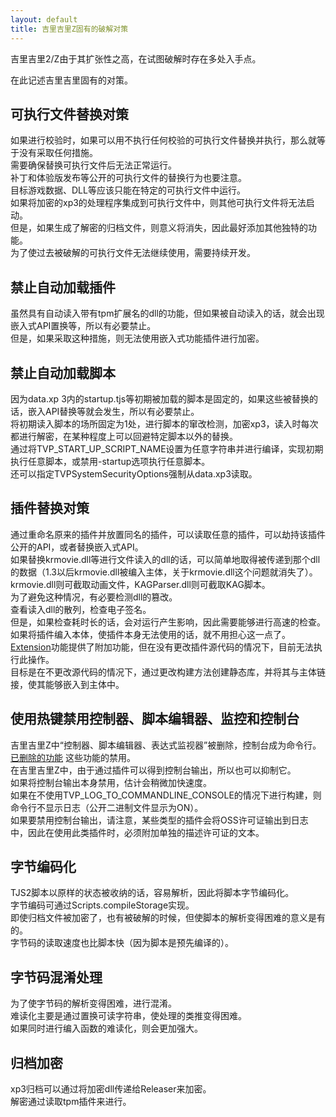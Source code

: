 ```yaml
---
layout: default
title: 吉里吉里Z固有的破解对策
---
```


<!-- 吉里吉里2/Zは、その拡張性の高さからクラッキングしようとした時にその糸口となる箇所が複数存在する。  
ここでは吉里吉里固有の対策について記述する。 -->
吉里吉里2/Z由于其扩张性之高，在试图破解时存在多处入手点。  

在此记述吉里吉里固有的对策。

## 可执行文件替换对策
<!-- 認証を行う場合、何もチェックがない実行ファイルと差し替えて実行出来てしまうと、何も対策していないに等しい。  
入手可能な実行ファイルと差し替えて動かないようする必要がある。  
パッチや体験版配布などで公開された実行ファイルへの差し替えでの動作も注意する。  
対象のゲームデータ、DLL等が特定の実行ファイルでないと動かないようにする。  
暗号化されたxp3の復号化処理を組み込んでしまえば他の実行ファイルでは起動できなくなる。  
ただ復号化されたアーカイブを作られれば意味がなくなるので、他に固有の機能を追加するなどもした方が良い。  
過去のクラッキングされた実行ファイルが使えないようにするため継続的な開発が必要になる。 -->

如果进行校验时，如果可以用不执行任何校验的可执行文件替换并执行，那么就等于没有采取任何措施。  
需要确保替换可执行文件后无法正常运行。     
补丁和体验版发布等公开的可执行文件的替换行为也要注意。   
目标游戏数据、DLL等应该只能在特定的可执行文件中运行。     
如果将加密的xp3的处理程序集成到可执行文件中，则其他可执行文件将无法启动。    
但是，如果生成了解密的归档文件，则意义将消失，因此最好添加其他独特的功能。    
为了使过去被破解的可执行文件无法继续使用，需要持续开发。    


## 禁止自动加载插件
<!-- tpmの拡張子を持つdllを自動的に読み込む機能があるが、自動読み込みされると組み込みAPI置き換えなど出来てしまうので、出来ないようにする必要がある。  
ただし、この対策を行うと組み込み機能のプラグインを使った暗号化が使えなくなる。 -->
虽然具有自动读入带有tpm扩展名的dll的功能，但如果被自动读入的话，就会出现嵌入式API置换等，所以有必要禁止。    
但是，如果采取这种措施，则无法使用嵌入式功能插件进行加密。    

## 禁止自动加载脚本
<!-- data.xp3内のstartup.tjs等初期にロードされるスクリプトが固定されているので、それを差し替えられると組み込みAPI置き換えなど出来てしまうので、出来ないようにする必要がある。  
初期に読み込むスクリプトの場所を1つに固定したり、スクリプトの改竄検出を行ったり、xp3の暗号化を行い読み込み時毎回復号化することで、特定のスクリプト以外の差込をある程度回避できる。  
TVP\_START\_UP\_SCRIPT\_NAME に任意の文字列を設定してコンパイルすることで任意のスクリプトを初期実行し、-startupオプションでの任意スクリプト実行を抑止する。  
TVPSystemSecurityOptions でdata.xp3からの読み込みを強制するなどの指定も可能。 -->
因为data.xp 3内的startup.tjs等初期被加载的脚本是固定的，如果这些被替换的话，嵌入API替换等就会发生，所以有必要禁止。    
将初期读入脚本的场所固定为1处，进行脚本的窜改检测，加密xp3，读入时每次都进行解密，在某种程度上可以回避特定脚本以外的替换。    
通过将TVP\_START\_UP\_SCRIPT\_NAME设置为任意字符串并进行编译，实现初期执行任意脚本，或禁用-startup选项执行任意脚本。    
还可以指定TVPSystemSecurityOptions强制从data.xp3读取。    


## 插件替换对策
<!-- 元のプラグインをリネームし同名のプラグインを置くことで任意のプラグインの読み込みが出来る、そのプラグインが公開しているAPIを乗っ取ったり、組み込みAPIの置き換えが可能になる。  
krmovie.dll等ファイル読み込みを行うdllを置き換えると、そのdllに渡されるデータを簡単に取得できる(1.3以降ではkrmovie.dllは本体に組み込まれるので、krmovie.dllに関してはこの問題はなくなる)。  
krmovie.dllの場合は動画ファイル、KAGParser.dll系ではKAGスクリプト。  
これを回避するためにdllの改竄検出をする必要がある。  
読み込むdllのハッシュを見たり、電子署名のチェックを行ったり。  
ただ、チェックに時間がかかると実行に影響が出るので高速なチェックが出来るものである必要がある。  
プラグインを本体に組み込んでしまい、プラグイン自体使えないようにすればその辺り気にしなくてよい。  
[Extension](http://www.kaede-software.com/2014/01/extension.html) 機能によって機能追加可能になっているが、プラグインのソースコード変更なしに行うことは現在できない。  
ソースコードの変更なしにビルド方法の変更によってスタティックライブラリを作り、それを本体とリンクすることで本体に組み込み可能にすることが目標。 -->
通过重命名原来的插件并放置同名的插件，可以读取任意的插件，可以劫持该插件公开的API，或者替换嵌入式API。    
如果替换krmovie.dll等进行文件读入的dll的话，可以简单地取得被传递到那个dll的数据（1.3以后krmovie.dll被编入主体，关于krmovie.dll这个问题就消失了）。  
krmovie.dll则可截取动画文件，KAGParser.dll则可截取KAG脚本。  
为了避免这种情况，有必要检测dll的篡改。  
查看读入dll的散列，检查电子签名。  
但是，如果检查耗时长的话，会对运行产生影响，因此需要能够进行高速的检查。  
如果将插件编入本体，使插件本身无法使用的话，就不用担心这一点了。  
[Extension](http://www.kaede-software.com/2014/01/extension.html)功能提供了附加功能，但在没有更改插件源代码的情况下，目前无法执行此操作。  
目标是在不更改源代码的情况下，通过更改构建方法创建静态库，并将其与主体链接，使其能够嵌入到主体中。  

## 使用热键禁用控制器、脚本编辑器、监控和控制台
<!-- 吉里吉里Zでは「コントローラ、スクリプトエディタ、監視式」は削除され、コンソールはコマンドラインとなっている。  
[削除された機能](../TJS2/deleted.html)  
これらの機能を無効化する。  
吉里吉里Zでは、プラグインでコンソール出力を得られるので、それも抑止する。  
コンソール出力自体を無効化すると、少し高速化すると思われる。
TVP\_LOG\_TO\_COMMANDLINE\_CONSOLE を付けずにビルドするとコマンドラインにはログが出力されなくなる(公開バイナリはONで出力される)。  
コンソール出力を無効化するのなら、OSSライセンスをログに出力するタイプのプラグインもあるので、そのようなプラグインを使用する場合は、licenseが記述されたテキストを別途添付する必要があるので注意が必要。 -->
吉里吉里Z中“控制器、脚本编辑器、表达式监视器”被删除，控制台成为命令行。  
[已删除的功能](../TJS2/deleted.html)
这些功能的禁用。  
在吉里吉里Z中，由于通过插件可以得到控制台输出，所以也可以抑制它。  
如果将控制台输出本身禁用，估计会稍微加快速度。  
如果在不使用TVP\_LOG\_TO\_COMMANDLINE\_CONSOLE的情况下进行构建，则命令行不显示日志（公开二进制文件显示为ON）。  
如果要禁用控制台输出，请注意，某些类型的插件会将OSS许可证输出到日志中，因此在使用此类插件时，必须附加单独的描述许可证的文本。  

## 字节编码化
<!-- TJS2スクリプトがそのままの状態で格納されていると解析が容易なので、スクリプトをバイトコード化する。  
バイトコード化はScripts.compileStorageによって可能。  
アーカイブが暗号化されていても、そこを突破されることはあるので、スクリプトの解析を困難にしておく意味はある。  
また、バイトコードの方がスクリプトよりも高速に読み込める(スクリプトのコンパイルが事前に行われているので)。 -->
TJS2脚本以原样的状态被收纳的话，容易解析，因此将脚本字节编码化。  
字节编码可通过Scripts.compileStorage实现。  
即使归档文件被加密了，也有被破解的时候，但使脚本的解析变得困难的意义是有的。  
字节码的读取速度也比脚本快（因为脚本是预先编译的）。  

## 字节码混淆处理
<!-- バイトコードの解析を困難にするため難読化する。  
難読化は主に可読可能な文字列を置き換えることで処理の類推を困難にする。  
組み込みの関数の難読化も同時にできるとより強力である。  
現在TJS2バイトコードの難読化ツール等は提供されていない。 -->
为了使字节码的解析变得困难，进行混淆。    
难读化主要是通过置换可读字符串，使处理的类推变得困难。  
如果同时进行编入函数的难读化，则会更加强大。  


## 归档加密
<!-- xp3アーカイブはリリーサーに暗号化dllを渡すことで暗号化することが出来る。  
復号化はtpmプラグインを読み込ませることで行う。   -->
xp3归档可以通过将加密dll传递给Releaser来加密。  
解密通过读取tpm插件来进行。  